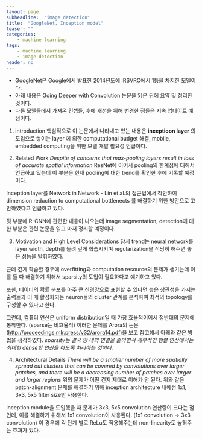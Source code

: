 ```yaml
---
layout: page
subheadline:  "image detection"
title:  "GoogleNet, Inception model"
teaser: ""
categories:
    - machine learning
tags:
    - machine learning
    - image detection
header: no
---
```


- GoogleNet은 Google에서 발표한 2014년도에 IRSVRC에서 1등을 차지한 모델이다.  
- 아래 내용은 Going Deeper with Convolution 논문을 읽은 뒤에 요약 및 정리한 것이다.
- 다른 모델들에서 가져온 컨셉들, 후에 개선을 위해 변경한 점들은 지속 업데이트 예정이다.

1. introduction
핵심적으로 이 논문에서 나타내고 있는 내용은 **inceptioon layer** 의 도입으로 쌓이는 layer
에 의한 computational budget 해결, mobile, embedded computing을 위한 모델 개발 필요성 언급이다.

2. Related Work
*Despite of concerns that max-pooling layers result in loss of accurate spatial information*
ResNet에 이어서 pooling의 한계점에 대해서 언급하고 있는데 이 부분은 현재 pooling에 대한
trend를 확인한 후에 기록할 예정이다.

Inception layer를 Network in Network - Lin et al.의 접근법에서 착안하여 dimension reduction to
computational bottlenects 를 해결하기 위한 방안으로 고안하였다고 언급하고 있다.

뒷 부분에 R-CNN에 관련한 내용이 나오는데 image segmentation, detection에 대한 부분은 관련
논문을 읽고 마저 정리할 예정이다.

3. Motivation and High Level Considerations
당시 trend는 neural network를 layer width, depth를 늘려 깊게 학습시키며 regularization을
적당히 해주면 좋은 성능을 발휘하였다.

근데 깊게 학습할 경우에 overfitting과 computation resource의 문제가 생기는데 이를 둘 다 해결하기
위해서 sparsity의 도입이 필요하다고 얘기하고 있다.

또한, 데이터의 확률 분포를 아주 큰 신경망으로 표현할 수 있다면 높은 상관성을 가지는 출력들과 이 때
활성화되는 neuron들의 cluster 관계를 분석하여 최적의 topology를 구성할 수 있다고 한다.

그런데, 컴퓨터 연산은 uniform distribution일 때 가장 효율적이어서 정반대의 문제에 봉착한다. (sparse는 비효율적)
이러한 문제를 Arora의 논문(http://proceedings.mlr.press/v32/arora14.pdf)을 보고 참고해서 아래와 같은 방법을 생각하였다.
*sparsity는 결국 망 내의 연결을 줄이면서 세부적인 행렬 연산에서는 최대한 dense한 연산을 하도록 처리하는 것이다.*

4. Architectural Details
*There will be a smaller number of more spatially spread out clusters that can be covered by convolutions
over larger patches, and there will be a decreasing number of patches over larger and larger regions*
위의 문제가 어떤 건지 제대로 이해가 안 된다. 위와 같은 patch-alignment 문제를 해결하기 위해 inception architecture
내에선 1x1, 3x3, 5x5 filter size만 사용한다.

inception module을 도입했을 때 문제가 3x3, 5x5 convolution 연산량이 크다는 점인데, 이를 해결하기 위해서 1x1 convolution이
사용된다. (1x1 convolution → 3x3 convolution)
이 경우에 각 단계 별로 ReLu도 적용해주는데 non-linearity도 높혀주는 효과가 있다.

